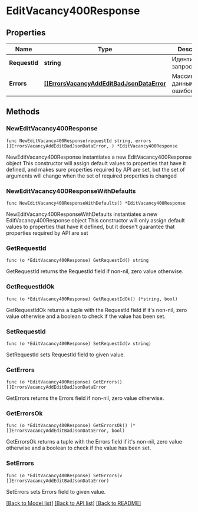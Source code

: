 # EditVacancy400Response

## Properties

Name | Type | Description | Notes
------------ | ------------- | ------------- | -------------
**RequestId** | **string** | Идентификатор запроса | 
**Errors** | [**[]ErrorsVacancyAddEditBadJsonDataError**](ErrorsVacancyAddEditBadJsonDataError.md) | Массив с данными ошибок | 

## Methods

### NewEditVacancy400Response

`func NewEditVacancy400Response(requestId string, errors []ErrorsVacancyAddEditBadJsonDataError, ) *EditVacancy400Response`

NewEditVacancy400Response instantiates a new EditVacancy400Response object
This constructor will assign default values to properties that have it defined,
and makes sure properties required by API are set, but the set of arguments
will change when the set of required properties is changed

### NewEditVacancy400ResponseWithDefaults

`func NewEditVacancy400ResponseWithDefaults() *EditVacancy400Response`

NewEditVacancy400ResponseWithDefaults instantiates a new EditVacancy400Response object
This constructor will only assign default values to properties that have it defined,
but it doesn't guarantee that properties required by API are set

### GetRequestId

`func (o *EditVacancy400Response) GetRequestId() string`

GetRequestId returns the RequestId field if non-nil, zero value otherwise.

### GetRequestIdOk

`func (o *EditVacancy400Response) GetRequestIdOk() (*string, bool)`

GetRequestIdOk returns a tuple with the RequestId field if it's non-nil, zero value otherwise
and a boolean to check if the value has been set.

### SetRequestId

`func (o *EditVacancy400Response) SetRequestId(v string)`

SetRequestId sets RequestId field to given value.


### GetErrors

`func (o *EditVacancy400Response) GetErrors() []ErrorsVacancyAddEditBadJsonDataError`

GetErrors returns the Errors field if non-nil, zero value otherwise.

### GetErrorsOk

`func (o *EditVacancy400Response) GetErrorsOk() (*[]ErrorsVacancyAddEditBadJsonDataError, bool)`

GetErrorsOk returns a tuple with the Errors field if it's non-nil, zero value otherwise
and a boolean to check if the value has been set.

### SetErrors

`func (o *EditVacancy400Response) SetErrors(v []ErrorsVacancyAddEditBadJsonDataError)`

SetErrors sets Errors field to given value.



[[Back to Model list]](../README.md#documentation-for-models) [[Back to API list]](../README.md#documentation-for-api-endpoints) [[Back to README]](../README.md)


